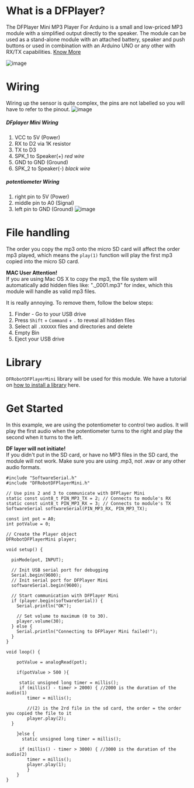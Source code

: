 # What is a DFPlayer?
The DFPlayer Mini MP3 Player For Arduino is a small and low-priced MP3 module with a simplified output directly to the speaker. The module can be used as a stand-alone module with an attached battery, speaker and push buttons or used in combination with an Arduino UNO or any other with RX/TX capabilities.
[Know More](https://wiki.dfrobot.com/DFPlayer_Mini_SKU_DFR0299#target_0)

![image](https://github.com/creativetechnologylab/physicalComputingTutorials/assets/64136454/b59a20aa-8cb4-445d-b309-c8496ef8b5c3)

# Wiring
Wiring up the sensor is quite complex, the pins are not labelled so you will have to refer to the pinout.
![image](https://github.com/creativetechnologylab/physicalComputingTutorials/assets/64136454/3fd99334-fdcc-445f-aa53-7f26a9dd9563)

##### DFplayer Mini Wiring
1. VCC to 5V (Power)
1. RX to D2 via 1K resistor
1. TX to D3
1. SPK_1 to Speaker(+) *red wire*
1. GND to GND (Ground)
1. SPK_2 to Speaker(-) *black wire*

##### potentiometer Wiring
1. right pin to 5V (Power)
1. middle pin to A0 (Signal)
1. left pin to GND (Ground)
![image](https://github.com/creativetechnologylab/physicalComputingTutorials/assets/64136454/dc7c3efc-70c8-477e-a132-54f5e7dee8b0)


# File handling
The order you copy the mp3 onto the micro SD card will affect the order mp3 played, which means the `play(1)` function will play the first mp3 copied into the micro SD card.

<p class="callout warning"> <b>MAC User Attention!</b><br / > If you are using Mac OS X to copy the mp3, the file system will automatically add hidden files like: "._0001.mp3" for index, which this module will handle as valid mp3 files.<br / ></p>

It is really annoying. To remove them, follow the below steps:

1. Finder - Go to your USB drive
2. Press `Shift` + `Command` + `.` to reveal all hidden files
3. Select all `.XXXXXX` files and directories and delete
4. Empty Bin
5. Eject your USB drive


# Library
`DFRobotDFPlayerMini` library will be used for this module. We have a tutorial on [how to install a library](https://lab.arts.ac.uk/books/physical-computing/page/how-to-install-libraries) here.

# Get Started
In this example, we are using the potentiometer to control two audios. It will play the first audio when the potentiometer turns to the right and play the second when it turns to the left.

<p class="callout warning"> <b>DF layer will not initiate!</b><br / > If you didn't put in the SD card, or have no MP3 files in the SD card, the module will not work. Make sure you are using .mp3, not .wav or any other audio formats.<br / ></p>

````
#include "SoftwareSerial.h"
#include "DFRobotDFPlayerMini.h"

// Use pins 2 and 3 to communicate with DFPlayer Mini
static const uint8_t PIN_MP3_TX = 2; // Connects to module's RX
static const uint8_t PIN_MP3_RX = 3; // Connects to module's TX
SoftwareSerial softwareSerial(PIN_MP3_RX, PIN_MP3_TX);

const int pot = A0;
int potValue = 0;

// Create the Player object
DFRobotDFPlayerMini player;

void setup() {

  pinMode(pot, INPUT);

  // Init USB serial port for debugging
  Serial.begin(9600);
  // Init serial port for DFPlayer Mini
  softwareSerial.begin(9600);

  // Start communication with DFPlayer Mini
  if (player.begin(softwareSerial)) {
    Serial.println("OK");

    // Set volume to maximum (0 to 30).
    player.volume(30);
  } else {
    Serial.println("Connecting to DFPlayer Mini failed!");
  }      
}

void loop() {

	potValue = analogRead(pot);

	if(potValue > 500 ){ 

	 static unsigned long timer = millis();
 	 if (millis() - timer > 2000) { //2000 is the duration of the audio(1)
  		timer = millis();

   		//(2) is the 2rd file in the sd card, the order = the order you copied the file to it
   		player.play(2);  
  }
  
	}else {
  	  static unsigned long timer = millis();
  
 	 if (millis() - timer > 3000) { //3000 is the duration of the audio(2)
  	  	timer = millis();
   		player.play(1); 
  		}
	}
}
````
